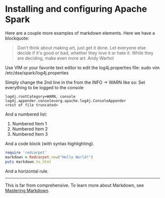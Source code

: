 # Installing and configuring Apache Spark

Here are a couple more examples of markdown elements. Here we have a blockquote:

> Don't think about making art, just get it done. Let everyone else decide if it's good or bad, whether they love it or hate it. While they are deciding, make even more art.
> Andy Warhol

Use VIM or your favorite text editor to edit the log4j.properties file:
sudo vim /etc/dse/spark/log4j.properties

Simply change the 2nd line in the from the INFO -> WARN like so:
Set everything to be logged to the console

```
log4j.rootCategory=WARN, console
log4j.appender.console=org.apache.log4j.ConsoleAppender
<rest of file truncated>
```

And a numbered list:

1. Numbered Item 1
2. Numbered Item 2
3. Numbered Item 3

And a code block (with syntax highlighting).

```ruby
require 'redcarpet'
markdown = Redcarpet.new("Hello World!")
puts markdown.to_html
```

And a horizontal rule.

* * *

This is far from comprehensive. To learn more about Markdown, see [Mastering Markdown](https://guides.github.com/features/mastering-markdown/).
